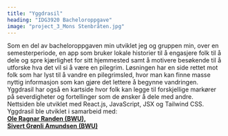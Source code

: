 ```yaml
---
title: "Yggdrasil"
heading: "IDG3920 Bacheloroppgave"
image: "project_3_Mons Stenbråten.jpg"
---
```


Som en del av bacheloroppgaven min utviklet jeg og gruppen min, over en semesterperiode, en app som bruker lokale historier til å engasjere folk til å dele og spre kjærlighet for sitt hjemmested samt å motivere besøkende til å utforske hva det vil si å være en pilegrim. Løsningen har en side rettet mot folk som har lyst til å vandre en pilegrimsled, hvor man kan finne masse nyttig informasjon som kan gjøre det lettere å begynne vandringen. Yggdrasil har også en kartside hvor folk kan legge til forskjellige markører på severdigheter og fortellinger som de ønsker å dele med andre.
<br/>
Nettsiden ble utviklet med React.js, JavaScript, JSX og Tailwind CSS. Yggdrasil ble utviklet i samarbeid med: <br/>
[**Ole Ragnar Randen (BWU),**](https://avgangsutstilling.no/bwu/olerr/) <br/>
[**Sivert Grønli Amundsen (BWU)**](https://avgangsutstilling.no/bwu/siverga/)
